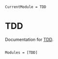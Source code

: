```@meta
CurrentModule = TDD
```

# TDD

Documentation for [TDD](https://github.com/ykkan/TDD.jl).

```@index
```

```@autodocs
Modules = [TDD]
```
